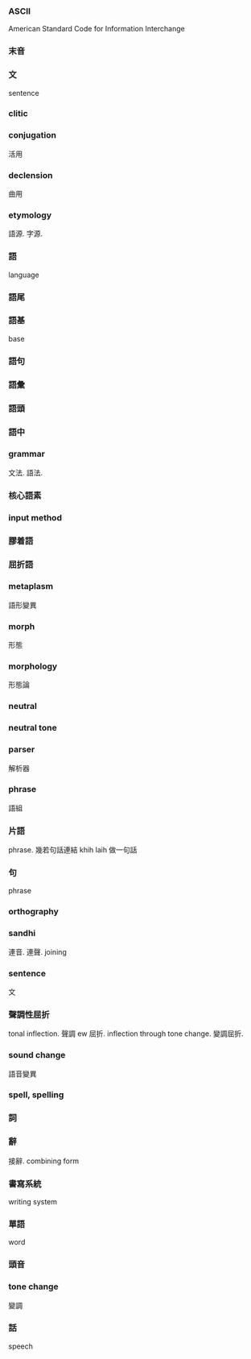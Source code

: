 ### ASCII

American Standard Code for Information Interchange

### 末音

### 文

sentence

### clitic

### conjugation

活用

### declension

曲用

### etymology

語源. 字源.

### 語

language

### 語尾

### 語基

base

### 語句

### 語彙

### 語頭

### 語中

### grammar

文法. 語法.

### 核心語素

### input method

### 膠着語

### 屈折語

### metaplasm

語形變異

### morph

形態

### morphology

形態論

### neutral

### neutral tone

### parser

解析器

### phrase

語組

### 片語

phrase. 幾若句話連結 khih laih 做一句話

### 句

phrase

### orthography

### sandhi

連音. 連聲. joining

### sentence

文

### 聲調性屈折

tonal inflection. 聲調 ew 屈折.
inflection through tone change. 變調屈折.

### sound change

語音變異

### spell, spelling

### 詞

### 辭

接辭. combining form

### 書寫系統

writing system

### 單語

word

### 頭音

### tone change

變調

### 話

speech